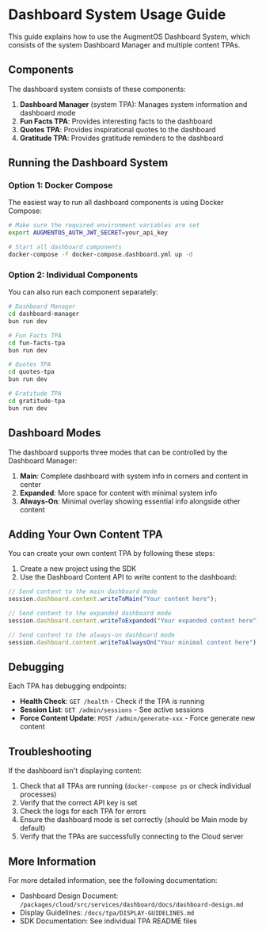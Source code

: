 # Dashboard System Usage Guide

This guide explains how to use the AugmentOS Dashboard System, which consists of the system Dashboard Manager and multiple content TPAs.

## Components

The dashboard system consists of these components:

1. **Dashboard Manager** (system TPA): Manages system information and dashboard mode
2. **Fun Facts TPA**: Provides interesting facts to the dashboard
3. **Quotes TPA**: Provides inspirational quotes to the dashboard
4. **Gratitude TPA**: Provides gratitude reminders to the dashboard

## Running the Dashboard System

### Option 1: Docker Compose

The easiest way to run all dashboard components is using Docker Compose:

```bash
# Make sure the required environment variables are set
export AUGMENTOS_AUTH_JWT_SECRET=your_api_key

# Start all dashboard components
docker-compose -f docker-compose.dashboard.yml up -d
```

### Option 2: Individual Components

You can also run each component separately:

```bash
# Dashboard Manager
cd dashboard-manager
bun run dev

# Fun Facts TPA
cd fun-facts-tpa
bun run dev

# Quotes TPA
cd quotes-tpa
bun run dev

# Gratitude TPA
cd gratitude-tpa
bun run dev
```

## Dashboard Modes

The dashboard supports three modes that can be controlled by the Dashboard Manager:

1. **Main**: Complete dashboard with system info in corners and content in center
2. **Expanded**: More space for content with minimal system info
3. **Always-On**: Minimal overlay showing essential info alongside other content

## Adding Your Own Content TPA

You can create your own content TPA by following these steps:

1. Create a new project using the SDK
2. Use the Dashboard Content API to write content to the dashboard:

```typescript
// Send content to the main dashboard mode
session.dashboard.content.writeToMain("Your content here");

// Send content to the expanded dashboard mode
session.dashboard.content.writeToExpanded("Your expanded content here");

// Send content to the always-on dashboard mode
session.dashboard.content.writeToAlwaysOn("Your minimal content here");
```

## Debugging

Each TPA has debugging endpoints:

- **Health Check**: `GET /health` - Check if the TPA is running
- **Session List**: `GET /admin/sessions` - See active sessions
- **Force Content Update**: `POST /admin/generate-xxx` - Force generate new content

## Troubleshooting

If the dashboard isn't displaying content:

1. Check that all TPAs are running (`docker-compose ps` or check individual processes)
2. Verify that the correct API key is set
3. Check the logs for each TPA for errors
4. Ensure the dashboard mode is set correctly (should be Main mode by default)
5. Verify that the TPAs are successfully connecting to the Cloud server

## More Information

For more detailed information, see the following documentation:

- Dashboard Design Document: `/packages/cloud/src/services/dashboard/docs/dashboard-design.md`
- Display Guidelines: `/docs/tpa/DISPLAY-GUIDELINES.md`
- SDK Documentation: See individual TPA README files